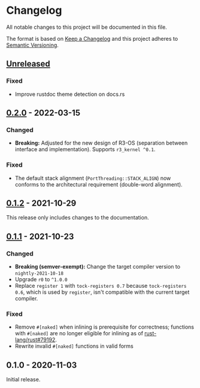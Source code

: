 # Changelog

All notable changes to this project will be documented in this file.

The format is based on [Keep a Changelog](http://keepachangelog.com/en/1.0.0/)
and this project adheres to [Semantic Versioning](http://semver.org/spec/v2.0.0.html).

## [Unreleased]

### Fixed

- Improve rustdoc theme detection on docs.rs

## [0.2.0] - 2022-03-15

### Changed

- **Breaking:** Adjusted for the new design of R3-OS (separation between interface and implementation). Supports `r3_kernel ^0.1`.

### Fixed

- The default stack alignment (`PortThreading::STACK_ALIGN`) now conforms to the architectural requirement (double-word alignment).

## [0.1.2] - 2021-10-29

This release only includes changes to the documentation.

## [0.1.1] - 2021-10-23

### Changed

- **Breaking (semver-exempt):** Change the target compiler version to `nightly-2021-10-18`
- Upgrade `r0` to `^1.0.0`
- Replace `register 1` with `tock-registers 0.7` because `tock-registers 0.6`, which is used by `register`, isn't compatible with the current target compiler.

### Fixed

- Remove `#[naked]` when inlining is prerequisite for correctness; functions with `#[naked]` are no longer eligible for inlining as of [rust-lang/rust#79192](https://github.com/rust-lang/rust/pull/79192).
- Rewrite invalid `#[naked]` functions in valid forms

## 0.1.0 - 2020-11-03

Initial release.

[Unreleased]: https://github.com/r3-os/r3/compare/r3_port_arm@0.2.0...HEAD
[0.2.0]: https://github.com/r3-os/r3/compare/r3_port_arm@0.1.2...r3_port_arm@0.2.0
[0.1.2]: https://github.com/r3-os/r3/compare/r3_port_arm@0.1.1...r3_port_arm@0.1.2
[0.1.1]: https://github.com/r3-os/r3/compare/r3_port_arm@0.1.0...r3_port_arm@0.1.1
